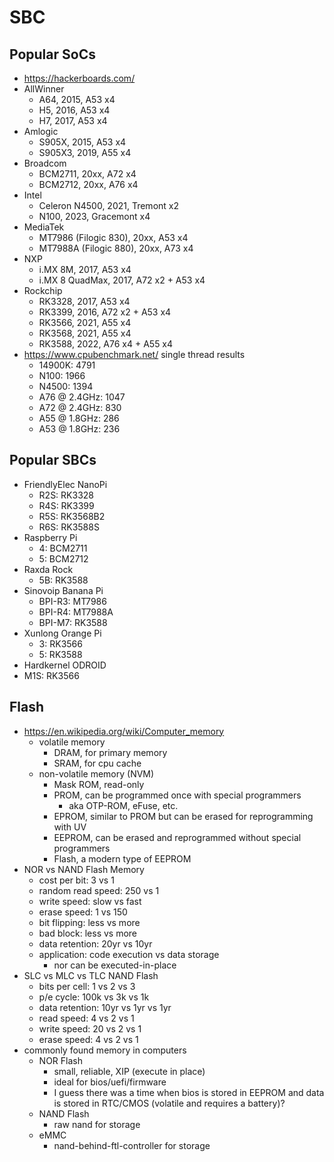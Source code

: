 SBC
===

## Popular SoCs

- <https://hackerboards.com/>
- AllWinner
  - A64, 2015, A53 x4
  - H5,  2016, A53 x4
  - H7,  2017, A53 x4
- Amlogic
  - S905X, 2015, A53 x4
  - S905X3, 2019, A55 x4
- Broadcom
  - BCM2711, 20xx, A72 x4
  - BCM2712, 20xx, A76 x4
- Intel
  - Celeron N4500, 2021, Tremont x2
  - N100, 2023, Gracemont x4
- MediaTek
  - MT7986 (Filogic 830), 20xx, A53 x4
  - MT7988A (Filogic 880), 20xx, A73 x4
- NXP
  - i.MX 8M, 2017, A53 x4
  - i.MX 8 QuadMax, 2017, A72 x2 + A53 x4
- Rockchip
  - RK3328, 2017, A53 x4
  - RK3399, 2016, A72 x2 + A53 x4
  - RK3566, 2021, A55 x4
  - RK3568, 2021, A55 x4
  - RK3588, 2022, A76 x4 + A55 x4
- <https://www.cpubenchmark.net/> single thread results
  - 14900K: 4791
  - N100: 1966
  - N4500: 1394
  - A76 @ 2.4GHz: 1047
  - A72 @ 2.4GHz: 830
  - A55 @ 1.8GHz: 286
  - A53 @ 1.8GHz: 236

## Popular SBCs

- FriendlyElec NanoPi
  - R2S: RK3328
  - R4S: RK3399
  - R5S: RK3568B2
  - R6S: RK3588S
- Raspberry Pi
  - 4: BCM2711
  - 5: BCM2712
- Raxda Rock
  - 5B: RK3588
- Sinovoip Banana Pi
  - BPI-R3: MT7986
  - BPI-R4: MT7988A
  - BPI-M7: RK3588
- Xunlong Orange Pi
  - 3: RK3566
  - 5: RK3588
- Hardkernel ODROID
 - M1S: RK3566

## Flash

- <https://en.wikipedia.org/wiki/Computer_memory>
  - volatile memory
    - DRAM, for primary memory
    - SRAM, for cpu cache
  - non-volatile memory (NVM)
    - Mask ROM, read-only
    - PROM, can be programmed once with special programmers
      - aka OTP-ROM, eFuse, etc.
    - EPROM, similar to PROM but can be erased for reprogramming with UV
    - EEPROM, can be erased and reprogrammed without special programmers
    - Flash, a modern type of EEPROM
- NOR vs NAND Flash Memory
  - cost per bit: 3 vs 1
  - random read speed: 250 vs 1
  - write speed: slow vs fast
  - erase speed: 1 vs 150
  - bit flipping: less vs more
  - bad block: less vs more
  - data retention: 20yr vs 10yr
  - application: code execution vs data storage
    - nor can be executed-in-place
- SLC vs MLC vs TLC NAND Flash
  - bits per cell: 1 vs 2 vs 3
  - p/e cycle: 100k vs 3k vs 1k
  - data retention: 10yr vs 1yr vs 1yr
  - read speed: 4 vs 2 vs 1
  - write speed: 20 vs 2 vs 1
  - erase speed: 4 vs 2 vs 1
- commonly found memory in computers
  - NOR Flash
    - small, reliable, XIP (execute in place)
    - ideal for bios/uefi/firmware
    - I guess there was a time when bios is stored in EEPROM and data is
      stored in RTC/CMOS (volatile and requires a battery)?
  - NAND Flash
    - raw nand for storage
  - eMMC
    - nand-behind-ftl-controller for storage
